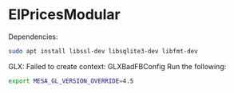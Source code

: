 # ElPricesModular

Dependencies:

``` bash
sudo apt install libssl-dev libsqlite3-dev libfmt-dev
```

GLX: Failed to create context: GLXBadFBConfig
Run the following:
``` bash 
export MESA_GL_VERSION_OVERRIDE=4.5
```
